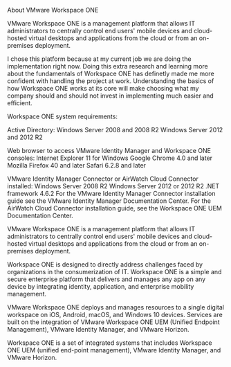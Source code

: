 About VMware Workspace ONE

VMware Workspace ONE is a management platform that allows IT administrators to centrally control end users' mobile devices and cloud-hosted virtual desktops and applications from the cloud or from an on-premises deployment.

I chose this platform because at my current job we are doing the implementation right now. Doing this extra research and learning more about the fundamentals of Workspace ONE has definetly made me more confident with handling the project at work. Understanding the basics of how Workspace ONE works at its core will make choosing what my company should and should not invest in implementing much easier and efficient. 

Workspace ONE system requirements:

Active Directory: Windows Server 2008 and 2008 R2
                  Windows Server 2012 and 2012 R2

Web browser to access VMware Identity Manager and Workspace ONE consoles: Internet Explorer 11 for Windows
                                                                          Google Chrome 4.0 and later
                                                                          Mozilla Firefox 40 and later
                                                                          Safari 6.2.8 and later

VMware Identity Manager Connector or AirWatch Cloud Connector installed:  Windows Server 2008 R2
                                                                          Windows Server 2012 or 2012 R2
                                                                          .NET framework 4.6.2
                                                                          For the VMware Identity Manager Connector installation guide                                                                             see the VMware Identity Manager Documentation Center. For the                                                                           AirWatch Cloud Connector installation guide, see the Workspace                                                                           ONE UEM Documentation Center.                                                                        

VMware Workspace ONE is a management platform that allows IT administrators to centrally control end users' mobile devices and cloud-hosted virtual desktops and applications from the cloud or from an on-premises deployment.

Workspace ONE is designed to directly address challenges faced by organizations in the consumerization of IT. Workspace ONE is a simple and secure enterprise platform that delivers and manages any app on any device by integrating identity, application, and enterprise mobility management. 

VMware Workspace ONE deploys and manages resources to a single digital workspace on iOS, Android, macOS, and Windows 10 devices. Services are built on the integration of VMware Workspace ONE UEM (Unified Endpoint Management), VMware Identity Manager, and VMware Horizon.

Workspace ONE is a set of integrated systems that includes Workspace ONE UEM (unified end-point management), VMware Identity Manager, and VMware Horizon.










